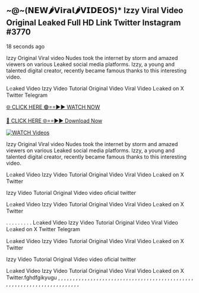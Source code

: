 ## ~@~‍(𝗡𝗘𝗪🌶𝗩𝗶𝗿𝗮𝗹🌶𝗩𝗜𝗗𝗘𝗢𝗦)* Izzy Viral Video Original Leaked Full HD Link Twitter Instagram #3770

18 seconds ago

Izzy Original Viral video Nudes took the internet by storm and amazed viewers on various Leaked social media platforms. Izzy, a young and talented digital creator, recently became famous thanks to this interesting video.

L𝚎aked Video Izzy Video Tutorial Original Video Viral Video L𝚎aked on X Twitter Telegram

[🌐 CLICK HERE 🟢==►► WATCH NOW](https://dekho-ki-hoy-07-2k25.blogspot.com/2025/01/viral-live.html)

[🔴 CLICK HERE 🌐==►► Download Now](https://dekho-ki-hoy-07-2k25.blogspot.com/2025/01/viral-live.html)

[![WATCH Videos](https://i.imgur.com/dJHk4Zq.gif)](https://dekho-ki-hoy-07-2k25.blogspot.com/2025/01/viral-live.html)

Izzy Original Viral video Nudes took the internet by storm and amazed viewers on various Leaked social media platforms. Izzy, a young and talented digital creator, recently became famous thanks to this interesting video.

L𝚎aked Video Izzy Video Tutorial Original Video Viral Video L𝚎aked on X Twitter

Izzy Video Tutorial Original Video video oficial twitter

L𝚎aked Video Izzy Video Tutorial Original Video Viral Video L𝚎aked on X Twitter

. . . . . . . . . L𝚎aked Video Izzy Video Tutorial Original Video Viral Video L𝚎aked on X Twitter Telegram

L𝚎aked Video Izzy Video Tutorial Original Video Viral Video L𝚎aked on X Twitter

Izzy Video Tutorial Original Video video oficial twitter

L𝚎aked Video Izzy Video Tutorial Original Video Viral Video L𝚎aked on X Twitter.fghdfgikyugu
,
,
,
,
,
,
,
,
,
,
,
,
,
,
,
,
,
,
,
,
,
,
,
,
,
,
,
,
,
,
,
,
,
,
,
,
,
,
,
,
,
,
,
,
,
,
,
,
,
,
,
,
,
,
,
,
,
,
,
,
,
,
,
,
,
,
,
,
,
,
,